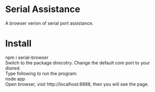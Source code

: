 # Serial Assistance
A browser verion of serial port assistance.<br>

# Install
npm i serial-browser<br>
Switch to the package direcotry. Change the default com port to your disired.<br>
Type following to run the program:<br>
node app<br>
Open browser, visit http://localhost:8888, then you will see the page.
